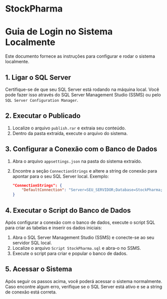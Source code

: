 # StockPharma

# Guia de Login no Sistema Localmente

Este documento fornece as instruções para configurar e rodar o sistema localmente.

## 1. Ligar o SQL Server

Certifique-se de que seu SQL Server está rodando na máquina local. Você pode fazer isso através do SQL Server Management Studio (SSMS) ou pelo `SQL Server Configuration Manager`.

## 2. Executar o Publicado

1. Localize o arquivo `publish.rar` e extraia seu conteúdo.
2. Dentro da pasta extraída, execute o arquivo do sistema.

## 3. Configurar a Conexão com o Banco de Dados

1. Abra o arquivo `appsettings.json` na pasta do sistema extraído.
2. Encontre a seção `ConnectionStrings` e altere a string de conexão para apontar para o seu SQL Server local. Exemplo:
   
   ```json
   "ConnectionStrings": {
       "DefaultConnection": "Server=SEU_SERVIDOR;Database=StockPharma;User Id=SEU_USUARIO;Password=SUA_SENHA;"
   }
   ```

## 4. Executar o Script do Banco de Dados

Após configurar a conexão com o banco de dados, execute o script SQL para criar as tabelas e inserir os dados iniciais:

1. Abra o SQL Server Management Studio (SSMS) e conecte-se ao seu servidor SQL local.
2. Localize o arquivo `Script StockPharma.sql` e abra-o no SSMS.
3. Execute o script para criar e popular o banco de dados.

## 5. Acessar o Sistema

Após seguir os passos acima, você poderá acessar o sistema normalmente. Caso encontre algum erro, verifique se o SQL Server está ativo e se a string de conexão está correta.

